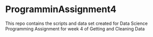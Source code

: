 # ProgramminAssignment4
This repo contains the scripts and data set created for Data Science Programming Assignment for week 4 of Getting and Cleaning Data
